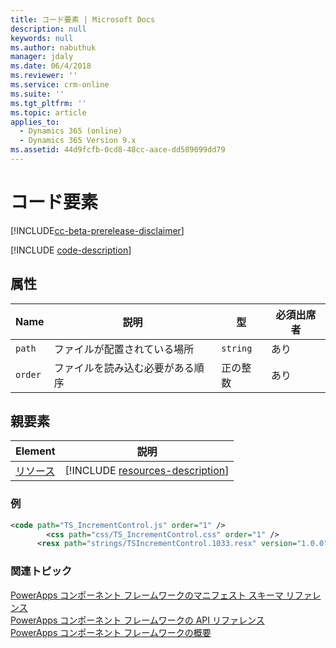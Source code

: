 ```yaml
---
title: コード要素 | Microsoft Docs
description: null
keywords: null
ms.author: nabuthuk
manager: jdaly
ms.date: 06/4/2018
ms.reviewer: ''
ms.service: crm-online
ms.suite: ''
ms.tgt_pltfrm: ''
ms.topic: article
applies_to:
  - Dynamics 365 (online)
  - Dynamics 365 Version 9.x
ms.assetid: 44d9fcfb-0cd8-48cc-aace-dd589099dd79
---
```


# <a name="code-element"></a>コード要素

[!INCLUDE[cc-beta-prerelease-disclaimer](../../../includes/cc-beta-prerelease-disclaimer.md)]

[!INCLUDE [code-description](includes/code-description.md)]

## <a name="attributes"></a>属性

|Name|説明|型|必須出席者|
|--|--|--|--|
|`path`|ファイルが配置されている場所|`string`|あり|
|`order`|ファイルを読み込む必要がある順序|正の整数|あり|

## <a name="parent-elements"></a>親要素

|Element|説明|
|--|--|
|[リソース](resources.md)|[!INCLUDE [resources-description](includes/resources-description.md)]|

### <a name="example"></a>例

```XML
<code path="TS_IncrementControl.js" order="1" />
        <css path="css/TS_IncrementControl.css" order="1" />
      <resx path="strings/TSIncrementControl.1033.resx" version="1.0.0" />
```

### <a name="related-topics"></a>関連トピック

[PowerApps コンポーネント フレームワークのマニフェスト スキーマ リファレンス](index.md)<br/>
[PowerApps コンポーネント フレームワークの API リファレンス](../reference/index.md)<br/>
[PowerApps コンポーネント フレームワークの概要](../overview.md)